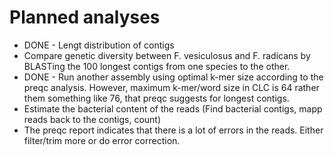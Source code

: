 # Planned analyses

* DONE - Lengt distribution of contigs
* Compare genetic diversity between F. vesiculosus and F. radicans by BLASTing the 100 longest contigs from one species to the other.
* DONE - Run another assembly using optimal k-mer size according to the preqc analysis. However, maximum k-mer/word size in CLC is 64 rather them something like 76, that preqc suggests for longest contigs.
* Estimate the bacterial content of the reads (Find bacterial contigs, mapp reads back to the contigs, count)
* The preqc report indicates that there is a lot of errors in the reads. Either filter/trim more or do error correction.
